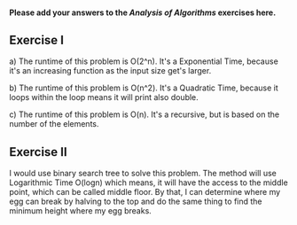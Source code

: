 #### Please add your answers to the ***Analysis of  Algorithms*** exercises here.

## Exercise I

a)
The runtime of this problem is O(2^n). It's a Exponential Time, because it's an increasing function as the input size get's larger.

b)
The runtime of this problem is O(n^2). It's a Quadratic Time, because it loops within the loop means it will print also double.

c)
The runtime of this problem is O(n). It's a recursive, but is based on the number of the elements.

## Exercise II

I would use binary search tree to solve this problem. The method will use Logarithmic Time O(logn) which means, it will have the access to the middle point, which can be called middle floor. By that, I can determine where my egg can break by halving to the top and do the same thing to find the minimum height where my egg breaks.
